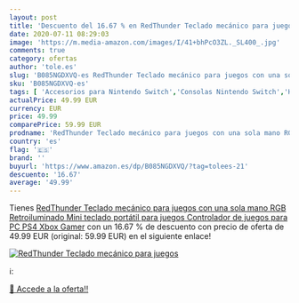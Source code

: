 ```yaml
---
layout: post
title: 'Descuento del 16.67 % en RedThunder Teclado mecánico para juegos '
date: 2020-07-11 08:29:03
image: 'https://m.media-amazon.com/images/I/41+bhPcO3ZL._SL400_.jpg'
comments: true
category: ofertas
author: 'tole.es'
slug: 'B085NGDXVQ-es RedThunder Teclado mecánico para juegos con una sola mano...'
sku: 'B085NGDXVQ-es'
tags: [ 'Accesorios para Nintendo Switch','Consolas Nintendo Switch','Hardware y juegos para Nintendo Switch','Iluminación','Iluminación de ambiente de interior','Iluminación de interior','Iluminación decorativa y para usos específicos de interior','Juegos para Nintendo Switch','Mandos para Nintendo Switch','Videojuegos','ps4','xbox', ]
actualPrice: 49.99 EUR
currency: EUR
price: 49.99
comparePrice: 59.99 EUR
prodname: 'RedThunder Teclado mecánico para juegos con una sola mano RGB Retroiluminado Mini teclado portátil para juegos Controlador de juegos para PC PS4 Xbox Gamer'
country: 'es'
flag: '🇪🇸'
brand: ''
buyurl: 'https://www.amazon.es/dp/B085NGDXVQ/?tag=tolees-21'
descuento: '16.67'
average: '49.99'
---
```


Tienes [RedThunder Teclado mecánico para juegos con una sola mano RGB Retroiluminado Mini teclado portátil para juegos Controlador de juegos para PC PS4 Xbox Gamer](https://www.amazon.es/dp/B085NGDXVQ/?tag=tolees-21) con un 16.67 % de descuento con precio de oferta de 49.99 EUR (original: 59.99 EUR) en el siguiente enlace!

[![RedThunder Teclado mecánico para juegos ](https://m.media-amazon.com/images/I/41+bhPcO3ZL._SL400_.jpg)](https://www.amazon.es/dp/B085NGDXVQ/?tag=tolees-21)

ℹ️:


[🛒 Accede a la oferta!!](https://www.amazon.es/dp/B085NGDXVQ/?tag=tolees-21)
